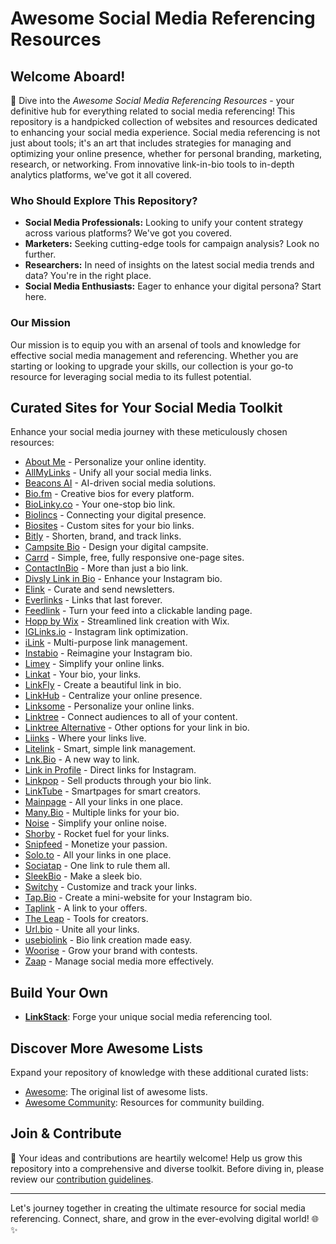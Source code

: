 # Awesome Social Media Referencing Resources

## Welcome Aboard!

🚀 Dive into the *Awesome Social Media Referencing Resources* - your definitive hub for everything related to social media referencing! This repository is a handpicked collection of websites and resources dedicated to enhancing your social media experience. Social media referencing is not just about tools; it's an art that includes strategies for managing and optimizing your online presence, whether for personal branding, marketing, research, or networking. From innovative link-in-bio tools to in-depth analytics platforms, we've got it all covered.

### Who Should Explore This Repository?
- **Social Media Professionals:** Looking to unify your content strategy across various platforms? We've got you covered.
- **Marketers:** Seeking cutting-edge tools for campaign analysis? Look no further.
- **Researchers:** In need of insights on the latest social media trends and data? You're in the right place.
- **Social Media Enthusiasts:** Eager to enhance your digital persona? Start here.

### Our Mission
Our mission is to equip you with an arsenal of tools and knowledge for effective social media management and referencing. Whether you are starting or looking to upgrade your skills, our collection is your go-to resource for leveraging social media to its fullest potential.

## Curated Sites for Your Social Media Toolkit

Enhance your social media journey with these meticulously chosen resources:

- [About Me](https://about.me) - Personalize your online identity.
- [AllMyLinks](https://allmylinks.com/) - Unify all your social media links.
- [Beacons AI](https://beacons.ai/fitehal) - AI-driven social media solutions.
- [Bio.fm](https://bio.fm/) - Creative bios for every platform.
- [BioLinky.co](https://biolinky.co/) - Your one-stop bio link.
- [Biolincs](https://biolinc.me/) - Connecting your digital presence.
- [Biosites](https://biosites.com/) - Custom sites for your bio links.
- [Bitly](https://bitly.com/pages/products/link-in-bio) - Shorten, brand, and track links.
- [Campsite Bio](https://app.campsite.bio/create-account) - Design your digital campsite.
- [Carrd](https://carrd.co/build#profile) - Simple, free, fully responsive one-page sites.
- [ContactInBio](https://www.contactinbio.com/) - More than just a bio link.
- [Divsly Link in Bio](https://divsly.com/features/link-in-bio) - Enhance your Instagram bio.
- [Elink](https://elink.io/) - Curate and send newsletters.
- [Everlinks](https://everlink.tools/) - Links that last forever.
- [Feedlink](https://feed.link/) - Turn your feed into a clickable landing page.
- [Hopp by Wix](https://www.wix.com/hopp/join/link-in-bio) - Streamlined link creation with Wix.
- [IGLinks.io](https://www.iglinks.io/) - Instagram link optimization.
- [iLink](https://il.ink/) - Multi-purpose link management.
- [Instabio](https://instabio.cc/en) - Reimagine your Instagram bio.
- [Limey](https://limey.io/) - Simplify your online links.
- [Linkat](https://linkat.bio/) - Your bio, your links.
- [LinkFly](https://linkfly.to) - Create a beautiful link in bio.
- [LinkHub](https://linkhub.online/) - Centralize your online presence.
- [Linksome](https://linksome.me/s/) - Personalize your online links.
- [Linktree](https://linktr.ee/) - Connect audiences to all of your content.
- [Linktree Alternative](https://linktreealternative.com/) - Other options for your link in bio.
- [Liinks](https://www.liinks.co/) - Where your links live.
- [Litelink](https://litelink.at/) - Smart, simple link management.
- [Lnk.Bio](https://lnk.bio/signup) - A new way to link.
- [Link in Profile](https://linkinprofile.com/) - Direct links for Instagram.
- [Linkpop](https://linkpop.com/en) - Sell products through your bio link.
- [LinkTube](https://linktube.com/) - Smartpages for smart creators.
- [Mainpage](https://mainpage.me/) - All your links in one place.
- [Many.Bio](https://many.bio/) - Multiple links for your bio.
- [Noise](https://noise.site/) - Simplify your online noise.
- [Shorby](https://dash.shor.by/smartpage) - Rocket fuel for your links.
- [Snipfeed](https://snipfeed.co/templates/) - Monetize your passion.
- [Solo.to](https://solo.to/) - All your links in one place.
- [Sociatap](https://sociatap.com/) - One link to rule them all.
- [SleekBio](https://sleekbio.com/) - Make a sleek bio.
- [Switchy](https://www.switchy.io/) - Customize and track your links.
- [Tap.Bio](https://tap.bio/) - Create a mini-website for your Instagram bio.
- [Taplink](https://taplink.at) - A link to your offers.
- [The Leap](https://www.theleap.co/) - Tools for creators.
- [Url.bio](https://url.bio/) - Unite all your links.
- [usebiolink](https://usebiolink.com/) - Bio link creation made easy.
- [Woorise](https://woorise.com/templates/simple-bio-link) - Grow your brand with contests.
- [Zaap](https://www.zaap.ai/) - Manage social media more effectively.


## Build Your Own
- **[LinkStack](https://github.com/LinkStackOrg/LinkStack)**: Forge your unique social media referencing tool.

## Discover More Awesome Lists

Expand your repository of knowledge with these additional curated lists:
- [Awesome](https://github.com/sindresorhus/awesome): The original list of awesome lists.
- [Awesome Community](https://github.com/peterkokot/awesome-community): Resources for community building.

## Join & Contribute

🌟 Your ideas and contributions are heartily welcome! Help us grow this repository into a comprehensive and diverse toolkit. Before diving in, please review our [contribution guidelines](https://github.com/deshabhishek007/awesome-social-media-referencing-resources/blob/main/CONTRIBUTING.md).

---

Let's journey together in creating the ultimate resource for social media referencing. Connect, share, and grow in the ever-evolving digital world! 🌐✨
